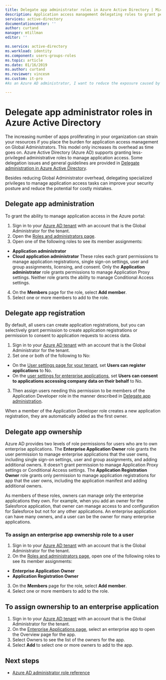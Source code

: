 ```yaml
---
title: Delegate app administrator roles in Azure Active Directory | Microsoft Docs
description: Application access management delegating roles to grant permissions in Azure Active Directory
services: active-directory
documentationcenter: ''
author: curtand
manager: mtillman
editor: ''

ms.service: active-directory
ms.workload: identity
ms.component: users-groups-roles
ms.topic: article
ms.date: 01/16/2019
ms.author: curtand
ms.reviewer: vincesm
ms.custom: it-pro
#As an Azure AD administrator, I want to reduce the exposure caused by Global Administrator's frequent assignment by delegating permissions for access management for apps to lower-privilege roles.

---
```


# Delegate app administrator roles in Azure Active Directory

The increasing number of apps proliferating in your organization can strain your resources if you place the burden for application access management on Global Administrators. This model only increases its overhead as time goes on. Azure Active Directory (Azure AD) supports granting less-privileged administrative roles to manage application access. Some delegation issues and general guidelines are provided in [Delegate administration in Azure Active Directory](roles-concept-delegation.md).

Besides reducing Global Administrator overhead, delegating specialized privileges to manage application access tasks can improve your security posture and reduce the potential for costly mistakes. 

## Delegate app administration

To grant the ability to manage application access in the Azure portal:

1. Sign in to your [Azure AD tenant](https://portal.azure.com/#blade/Microsoft_AAD_IAM/ActiveDirectoryMenuBlade/Overview) with an account that is the Global Administrator for the tenant.
2. Open the [Roles and administrators page](https://portal.azure.com/#blade/Microsoft_AAD_IAM/ActiveDirectoryMenuBlade/RolesAndAdministrators).
3. Open one of the following roles to see its member assignments:
  * **Application administrator**
  * **Cloud application administrator**
  These roles each grant permissions to manage application registrations, single sign-on settings, user and group assignments, licensing, and consent. Only the **Application administrator** role grants permissions to manage Application Proxy settings. Neither role grants the ability to manage Conditional Access settings.
4. On the **Members** page for the role, select **Add member**.
5. Select one or more members to add to the role. <!--Members can be users or groups.-->

## Delegate app registration

By default, all users can create application registrations, but you can selectively grant permission to create application registrations or permission to consent to application requests to access data.

1. Sign in to your [Azure AD tenant](https://portal.azure.com/#blade/Microsoft_AAD_IAM/ActiveDirectoryMenuBlade/Overview) with an account that is the Global Administrator for the tenant.
2. Set one or both of the following to No:
  * On the [User settings page for your tenant](https://portal.azure.com/#blade/Microsoft_AAD_IAM/ActiveDirectoryMenuBlade/UserSettings), set **Users can register applications** to No.
  * On the [user settings for enterprise applications](https://portal.azure.com/#blade/Microsoft_AAD_IAM/StartboardApplicationsMenuBlade/UserSettings/menuId/), set **Users can consent to applications accessing company data on their behalf** to No.
3. Then assign users needing this permission to be members of the Application Developer role in the manner described in [Delegate app administration](#delegate-app-administration).

When a member of the Application Developer role creates a new application registration, they are automatically added as the first owner.

## Delegate app ownership

Azure AD provides two levels of role permissions for users who are to own enterprise applications. The **Enterprise Application Owner** role grants the user permission to manage enterprise applications that the user owns, including single sign-on settings, user and group assignments, and adding additional owners. It doesn't grant permission to manage Application Proxy settings or Conditional Access settings. The **Application Registration Owner** role grants only permission to manage application registrations for app that the user owns, including the application manifest and adding additional owners.

As members of these roles, owners can manage only the enterprise applications they own. For example, when you add an owner for the Salesforce application, that owner can manage access to and configuration for Salesforce but not for any other applications. An enterprise application can have many owners, and a user can be the owner for many enterprise applications.

### To assign an enterprise app ownership role to a user

1. Sign in to your [Azure AD tenant](https://portal.azure.com/#blade/Microsoft_AAD_IAM/ActiveDirectoryMenuBlade/Overview) with an account that is the Global Administrator for the tenant.
2. On the [Roles and administrators page](https://portal.azure.com/#blade/Microsoft_AAD_IAM/ActiveDirectoryMenuBlade/RolesAndAdministrators), open one of the following roles to see its member assignments:
  * **Enterprise Application Owner**
  * **Application Registration Owner**
3. On the **Members** page for the role, select **Add member**.
4. Select one or more members to add to the role. <!--Members can be users or groups.-->

## To assign ownership to an enterprise application

1. Sign in to your [Azure AD tenant](https://portal.azure.com/#blade/Microsoft_AAD_IAM/ActiveDirectoryMenuBlade/Overview) with an account that is the Global Administrator for the tenant.
2. On the [Enterprise Applications page](https://portal.azure.com/#blade/Microsoft_AAD_IAM/StartboardApplicationsMenuBlade/AllApps/menuId/), select an enterprise app to open the Overview page for the app.
3. Select Owners to see the list of the owners for the app.
4. Select **Add** to select one or more owners to add to the app.

## Next steps

* [Azure AD administrator role reference](directory-assign-admin-roles.md)
